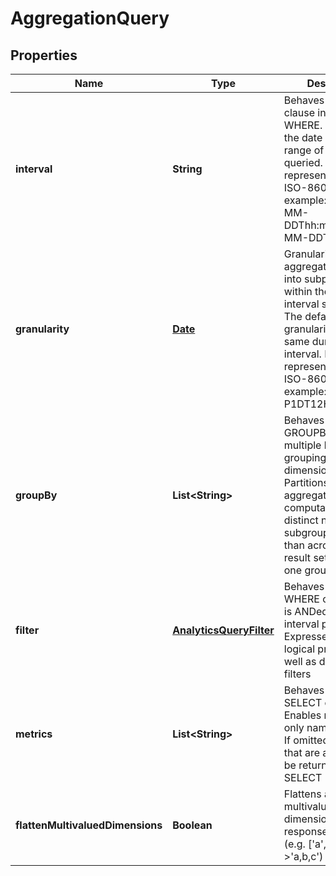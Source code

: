 
# AggregationQuery

## Properties
Name | Type | Description | Notes
------------ | ------------- | ------------- | -------------
**interval** | **String** | Behaves like one clause in a SQL WHERE. Specifies the date and time range of data being queried. Intervals are represented as an ISO-8601 string. For example: YYYY-MM-DDThh:mm:ss/YYYY-MM-DDThh:mm:ss |  [optional]
**granularity** | [**Date**](Date.md) | Granularity aggregates metrics into subpartitions within the time interval specified. The default granularity is the same duration as the interval. Periods are represented as an ISO-8601 string. For example: P1D or P1DT12H |  [optional]
**groupBy** | **List&lt;String&gt;** | Behaves like a SQL GROUPBY. Allows for multiple levels of grouping as a list of dimensions. Partitions resulting aggregate computations into distinct named subgroups rather than across the entire result set as if it were one group. |  [optional]
**filter** | [**AnalyticsQueryFilter**](AnalyticsQueryFilter.md) | Behaves like a SQL WHERE clause. This is ANDed with the interval parameter. Expresses boolean logical predicates as well as dimensional filters |  [optional]
**metrics** | **List&lt;String&gt;** | Behaves like a SQL SELECT clause. Enables retrieving only named metrics. If omitted, all metrics that are available will be returned (like SELECT *). |  [optional]
**flattenMultivaluedDimensions** | **Boolean** | Flattens any multivalued dimensions used in response groups (e.g. [&#39;a&#39;,&#39;b&#39;,&#39;c&#39;]-&gt;&#39;a,b,c&#39;) |  [optional]




